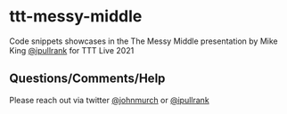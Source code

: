 # ttt-messy-middle

Code snippets showcases in the The Messy Middle presentation by Mike King [@ipullrank](https://twitter.com/ipullrank) for TTT Live 2021

## Questions/Comments/Help
Please reach out via twitter [@johnmurch](https://twitter.com/johnmurch) or [@ipullrank](https://twitter.com/ipullrank)

